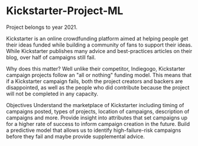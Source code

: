 # Kickstarter-Project-ML

Project belongs to year 2021.

Kickstarter is an online crowdfunding platform aimed at helping people get their ideas funded while building a community of fans to support their ideas. While Kickstarter publishes many advice and best-practices articles on their blog, over half of campaigns still fail.

Why does this matter? Well unlike their competitor, Indiegogo, Kickstarter campaign projects follow an "all or nothing" funding model. This means that if a Kickstarter campaign fails, both the project creators and backers are disappointed, as well as the people who did contribute because the project will not be completed in any capacity.

Objectives
Understand the marketplace of Kickstarter including timing of campaigns posted, types of projects, location of campaigns, description of campaigns and more.
Provide insight into attributes that set campaigns up for a higher rate of success to inform campaign creation in the future.
Build a predictive model that allows us to identify high-failure-risk campaigns before they fail and maybe provide supplemental advice.
